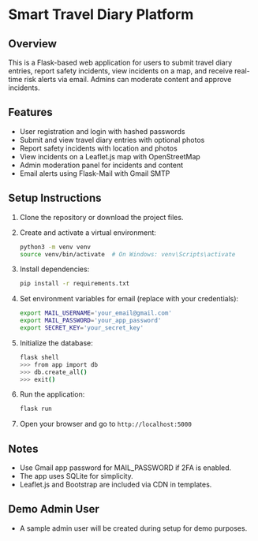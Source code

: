 # Smart Travel Diary Platform

## Overview
This is a Flask-based web application for users to submit travel diary entries, report safety incidents, view incidents on a map, and receive real-time risk alerts via email. Admins can moderate content and approve incidents.

## Features
- User registration and login with hashed passwords
- Submit and view travel diary entries with optional photos
- Report safety incidents with location and photos
- View incidents on a Leaflet.js map with OpenStreetMap
- Admin moderation panel for incidents and content
- Email alerts using Flask-Mail with Gmail SMTP

## Setup Instructions

1. Clone the repository or download the project files.

2. Create and activate a virtual environment:
   ```bash
   python3 -m venv venv
   source venv/bin/activate  # On Windows: venv\Scripts\activate
   ```

3. Install dependencies:
   ```bash
   pip install -r requirements.txt
   ```

4. Set environment variables for email (replace with your credentials):
   ```bash
   export MAIL_USERNAME='your_email@gmail.com'
   export MAIL_PASSWORD='your_app_password'
   export SECRET_KEY='your_secret_key'
   ```

5. Initialize the database:
   ```bash
   flask shell
   >>> from app import db
   >>> db.create_all()
   >>> exit()
   ```

6. Run the application:
   ```bash
   flask run
   ```

7. Open your browser and go to `http://localhost:5000`

## Notes
- Use Gmail app password for MAIL_PASSWORD if 2FA is enabled.
- The app uses SQLite for simplicity.
- Leaflet.js and Bootstrap are included via CDN in templates.

## Demo Admin User
- A sample admin user will be created during setup for demo purposes.
